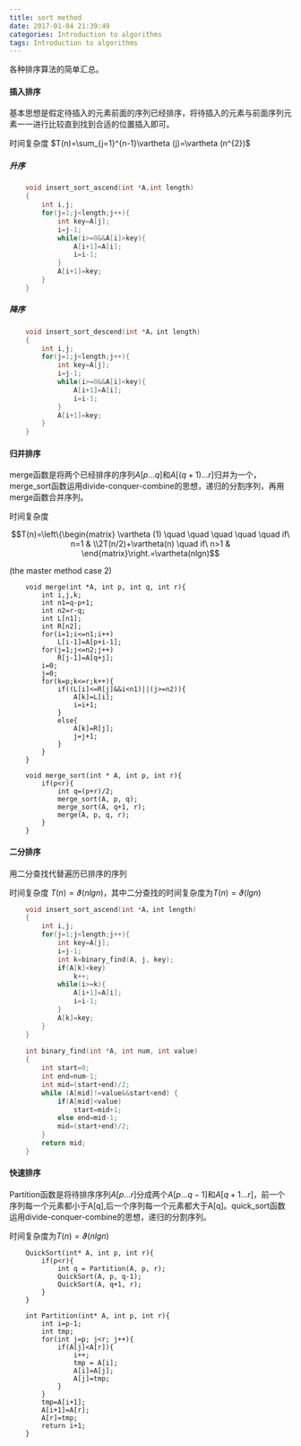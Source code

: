 ```yaml
---
title: sort method
date: 2017-01-04 21:39:49
categories: Introduction to algorithms
tags: Introduction to algorithms
---
```


各种排序算法的简单汇总。

<!--more-->
#### 插入排序
基本思想是假定待插入的元素前面的序列已经排序，将待插入的元素与前面序列元素一一进行比较直到找到合适的位置插入即可。

时间复杂度 $T(n)=\sum_{j=1}^{n-1}\vartheta (j)=\vartheta (n^{2})$

##### 升序

```c
	void insert_sort_ascend(int *A,int length)
	{
	    int i,j;
	    for(j=1;j<length;j++){
	        int key=A[j];
	        i=j-1;
	        while(i>=0&&A[i]>key){
	            A[i+1]=A[i];
	            i=i-1;
	        }
	        A[i+1]=key;
	    }
	}
```

##### 降序

```c
	void insert_sort_descend(int *A，int length)
	{
	    int i,j;
	    for(j=1;j<length;j++){
	        int key=A[j];
	        i=j-1;
	        while(i>=0&&A[i]<key){
	            A[i+1]=A[i];
	            i=i-1;
	        }
	        A[i+1]=key;
	    }
	}
```

#### 归并排序
merge函数是将两个已经排序的序列$A[p...q]$和$A[(q+1)...r]$归并为一个，merge_sort函数运用divide-conquer-combine的思想，递归的分割序列，再用merge函数合并序列。

时间复杂度 

$$T(n)=\left\{\begin{matrix}
\vartheta (1) \quad \quad \quad \quad \quad if\ n=1 & \\2T(n/2)+\vartheta(n) \quad if\ n>1 &
\end{matrix}\right.=\vartheta(nlgn)$$

(the master method case 2)

```
	void merge(int *A, int p, int q, int r){
	    int i,j,k;
	    int n1=q-p+1;
	    int n2=r-q;
	    int L[n1];
	    int R[n2];
	    for(i=1;i<=n1;i++)
	        L[i-1]=A[p+i-1];
	    for(j=1;j<=n2;j++)
	        R[j-1]=A[q+j];
	    i=0;
	    j=0;
	    for(k=p;k<=r;k++){
	        if((L[i]<=R[j]&&i<n1)||(j>=n2)){
	            A[k]=L[i];
	            i=i+1;
	        }
	        else{
	            A[k]=R[j];
	            j=j+1;
	        }
	    }
	}
	
	void merge_sort(int * A, int p, int r){
	    if(p<r){
	        int q=(p+r)/2;
	        merge_sort(A, p, q);
	        merge_sort(A, q+1, r);
	        merge(A, p, q, r);
	    }
	}
```

#### 二分排序
用二分查找代替遍历已排序的序列

时间复杂度 $T(n)=\vartheta(nlgn)$，其中二分查找的时间复杂度为$T(n)=\vartheta(lgn)$


```c
	void insert_sort_ascend(int *A，int length)
	{
	    int i,j;
	    for(j=1;j<length;j++){
	        int key=A[j];
	        i=j-1;
	        int k=binary_find(A, j, key);
	        if(A[k]<key)
	            k++;
	        while(i>=k){
	            A[i+1]=A[i];
	            i=i-1;
	        }
	        A[k]=key;
	    }
	}
	
	int binary_find(int *A, int num, int value)
	{
	    int start=0;
	    int end=num-1;
	    int mid=(start+end)/2;
	    while (A[mid]!=value&&start<end) {
	        if(A[mid]<value)
	            start=mid+1;
	        else end=mid-1;
	        mid=(start+end)/2;
	    }
	    return mid;
	}
```

#### 快速排序

Partition函数是将待排序序列$A[p...r]$分成两个$A[p...q-1]$和$A[q+1...r]$，前一个序列每一个元素都小于A[q],后一个序列每一个元素都大于A[q]。quick_sort函数运用divide-conquer-combine的思想，递归的分割序列。

时间复杂度为$T(n)=\vartheta(nlgn)$

```
	QuickSort(int* A, int p, int r){
		if(p<r){
			int q = Partition(A, p, r);
			QuickSort(A, p, q-1);
			QuickSort(A, q+1, r);
		}
	}
	
	int Partition(int* A, int p, int r){
		int i=p-1;
		int tmp;
		for(int j=p; j<r; j++){
			if(A[j]<A[r]){
				i++;
				tmp = A[i];
				A[i]=A[j];
				A[j]=tmp;
			}
		}
		tmp=A[i+1];
		A[i+1]=A[r];
		A[r]=tmp;
		return i+1;
	}
```
